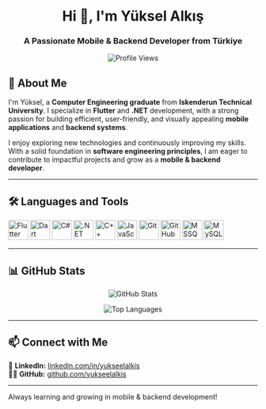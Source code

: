 <h1 align="center">Hi 👋, I'm Yüksel Alkış</h1>
<h3 align="center">A Passionate Mobile & Backend Developer from Türkiye</h3>

<p align="center">
  <img src="https://komarev.com/ghpvc/?username=yukseelalkis&label=Profile%20Views" alt="Profile Views" />
</p>

## 🚀 About Me

I'm Yüksel, a **Computer Engineering graduate** from **Iskenderun Technical University**. I specialize in **Flutter** and **.NET** development, with a strong passion for building efficient, user-friendly, and visually appealing **mobile applications** and **backend systems**.

I enjoy exploring new technologies and continuously improving my skills. With a solid foundation in **software engineering principles**, I am eager to contribute to impactful projects and grow as a **mobile & backend developer**.

---

## 🛠️ Languages and Tools

<p align="left">
  <img src="https://cdn.jsdelivr.net/gh/devicons/devicon/icons/flutter/flutter-original.svg" alt="Flutter" width="40" height="40"/>
  <img src="https://cdn.jsdelivr.net/gh/devicons/devicon/icons/dart/dart-original.svg" alt="Dart" width="40" height="40"/>
  <img src="https://cdn.jsdelivr.net/gh/devicons/devicon/icons/csharp/csharp-original.svg" alt="C#" width="40" height="40"/>
  <img src="https://cdn.jsdelivr.net/gh/devicons/devicon/icons/dot-net/dot-net-original.svg" alt=".NET" width="40" height="40"/>
  <img src="https://cdn.jsdelivr.net/gh/devicons/devicon/icons/cplusplus/cplusplus-original.svg" alt="C++" width="40" height="40"/>
  <img src="https://cdn.jsdelivr.net/gh/devicons/devicon/icons/javascript/javascript-original.svg" alt="JavaScript" width="40" height="40"/>
  <img src="https://cdn.jsdelivr.net/gh/devicons/devicon/icons/git/git-original.svg" alt="Git" width="40" height="40"/>
  <img src="https://cdn.jsdelivr.net/gh/devicons/devicon/icons/github/github-original.svg" alt="GitHub" width="40" height="40"/>
  <img src="https://cdn.jsdelivr.net/gh/devicons/devicon/icons/microsoftsqlserver/microsoftsqlserver-plain-wordmark.svg" alt="MSSQL" width="40" height="40"/>
  <img src="https://cdn.jsdelivr.net/gh/devicons/devicon/icons/mysql/mysql-original-wordmark.svg" alt="MySQL" width="40" height="40"/>
</p>

---

## 📊 GitHub Stats

<p align="center">
  <img src="https://github-readme-stats.vercel.app/api?username=yukseelalkis&show_icons=true&theme=tokyonight" alt="GitHub Stats" />
</p>

<p align="center">
  <img src="https://github-readme-stats.vercel.app/api/top-langs/?username=yukseelalkis&layout=compact&theme=tokyonight" alt="Top Languages" />
</p>

---

## 📫 Connect with Me

💼 **LinkedIn:** [linkedin.com/in/yukseelalkis](https://www.linkedin.com/in/yukseelalkis/)  
👨‍💻 **GitHub:** [github.com/yukseelalkis](https://github.com/yukseelalkis)  

---

  Always learning and growing in mobile & backend development!
